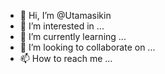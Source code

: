 - 👋 Hi, I’m @Utamasikin
- 👀 I’m interested in ...
- 🌱 I’m currently learning ...
- 💞️ I’m looking to collaborate on ...
- 📫 How to reach me ...

<!---
Utamasikin/Utamasikin is a ✨ special ✨ repository because its `README.md` (this file) appears on your GitHub profile.
You can click the Preview link to take a look at your changes.
--->
